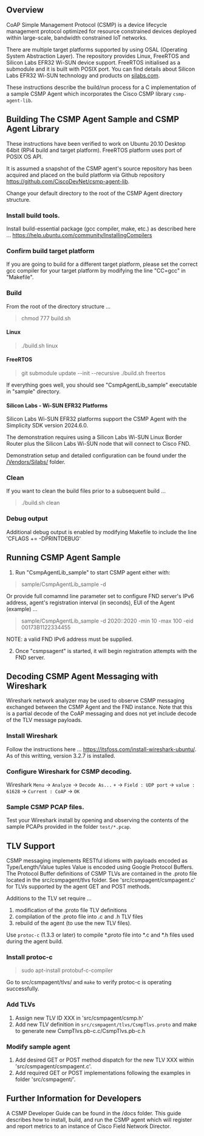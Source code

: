 ## Overview
CoAP Simple Management Protocol (CSMP) is a device lifecycle management protocol optimized for resource constrained devices deployed within large-scale, bandwidth constrained IoT networks.

There are multiple target platforms supported by using OSAL (Operating System Abstraction Layer). The repository provides Linux, FreeRTOS and Silicon Labs EFR32 Wi-SUN device support. FreeRTOS initialised as a submodule and it is built with POSIX port. You can find details about Silicon Labs EFR32 Wi-SUN technology and products on [silabs.com](https://www.silabs.com/wireless/wi-sun).

These instructions describe the build/run process for a C implementation of a sample CSMP Agent which incorporates the Cisco CSMP library `csmp-agent-lib`.

## Building The CSMP Agent Sample and CSMP Agent Library

These instructions have been verified to work on Ubuntu 20.10 Desktop 64bit (RPi4 build and target platform). FreeRTOS platform uses port of POSIX OS API.

It is assumed a snapshot of the CSMP agent's source repository has been acquired and placed on the build platform via Github repository https://github.com/CiscoDevNet/csmp-agent-lib.

Change your default directory to the root of the CSMP Agent directory structure.

### Install build tools.
Install build-essential package (gcc compiler, make, etc.) as described here ... https://help.ubuntu.com/community/InstallingCompilers

### Confirm build target platform
If you are going to build for a different target platform, please set the correct gcc compiler for your target platform by modifying the line "CC=gcc" in "Makefile".

### Build
From the root of the directory structure ...

>   chmod 777 build.sh

#### Linux
>  ./build.sh linux

#### FreeRTOS
> git submodule update --init --recursive
> ./build.sh freertos

If everything goes well, you should see "CsmpAgentLib_sample" executable in "sample" directory.

#### Silicon Labs - Wi-SUN EFR32 Platforms

Silicon Labs Wi-SUN EFR32 platforms support the CSMP Agent with the Simplicity SDK version 2024.6.0. 

The demonstration requires using a Silicon Labs Wi-SUN Linux Border Router plus the Silicon Labs Wi-SUN node that will connect to Cisco FND.  

Demonstration setup and detailed configuration can be found under the [/Vendors/Silabs/](/Vendors/Silabs/Readme.md) folder.



### Clean
If you want to clean the build files prior to a subsequent build ...
>  ./build.sh clean

### Debug output
Additional debug output is enabled by modifying Makefile to include the line 'CFLAGS += -DPRINTDEBUG'

## Running CSMP Agent Sample
1. Run "CsmpAgentLib_sample" to start CSMP agent either with:
> sample/CsmpAgentLib_sample -d <FND IPv6 address>

Or provide full comamnd line parameter set to configure FND server's IPv6 address, agent's registration interval (in seconds), EUI of the Agent (example) ...
> sample/CsmpAgentLib_sample -d 2020::2020 -min 10 -max 100 -eid 00173B1122334455

NOTE: a valid FND IPv6 address must be supplied.

2. Once "csmpsagent" is started, it will begin registration attempts with the FND server.

## Decoding CSMP Agent Messaging with Wireshark
Wireshark network analyzer may be used to observe CSMP messaging exchanged between the CSMP Agent and the FND instance. Note that this is a partial decode of the CoAP messaging and does not yet include decode of the TLV message payloads.

### Install Wireshark
Follow the instructions here ... https://itsfoss.com/install-wireshark-ubuntu/.  As of this writting, version 3.2.7 is installed.

### Configure Wireshark for CSMP decoding.
Wireshark `Menu` -> `Analyze` -> `Decode As...` `+` -> `Field : UDP port` -> `value : 61628` -> `Current : CoAP` -> `OK`

### Sample CSMP PCAP files.
Test your Wireshark install by opening and observing the contents of the sample PCAPs provided in the folder `test/*.pcap`.

## TLV Support
CSMP messaging implements RESTful idioms with payloads encoded as Type/Length/Value tuples  Value is encoded using Google Protocol Buffers.  
The Protocol Buffer definitions of CSMP TLVs are contained in the .proto file located in the src/csmpagent/tlvs folder.
See 'src/csmpagent/csmpagent.c' for TLVs supported by the agent GET and POST methods.

Additions to the TLV set require ...
1. modification of the .proto file TLV definitions
2. compilation of the .proto file into .c and .h TLV files
3. rebuild of the agent (to use the new TLV files).  

Use `protoc-c` (1.3.3 or later) to compile *.proto file into *.c and *.h files used during the agent build.

### Install protoc-c
> sudo apt-install protobuf-c-compiler  


Go to src/csmpagent/tlvs/ and `make` to verify protoc-c is operating successfully.

### Add TLVs
1. Assign new TLV ID XXX in 'src/csmpagent/csmp.h'
2. Add new TLV definition in `src/csmpagent/tlvs/CsmpTlvs.proto` and make to generate new CsmpTlvs.pb-c.c/CsmpTlvs.pb-c.h

### Modify sample agent
1. Add desired GET or POST method dispatch for the new TLV XXX within 'src/csmpagent/csmpagent.c'.  
2. Add required GET or POST implementations following the examples in folder 'src/csmpagent/'.

## Further Information for Developers
A CSMP Developer Guide can be found in the /docs folder.  This guide describes how to install, build, and run the CSMP agent which will register and report metrics to an instance of Cisco Field Network Director.
